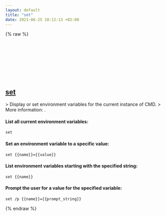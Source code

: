 ```yaml
---
layout: default
title: "set"
date: 2021-06-25 18:12:13 +02:00
---
```

{% raw %}
<h2 id="set">
  <a href="/en/windows/set.html">set</a> <a href="#set"><svg class="icon">
    <use href="/assets/images/unicode_sprite.svg#link" />
  </svg></a>
</h2>
> Display or set environment variables for the current instance of CMD.
> More information: <https://docs.microsoft.com/windows-server/administration/windows-commands/set>.

#### List all current environment variables:
```shell
set
```
#### Set an environment variable to a specific value:
```shell
set {{name}}={{value}}
```
#### List environment variables starting with the specified string:
```shell
set {{name}}
```
#### Prompt the user for a value for the specified variable:
```shell
set /p {{name}}={{prompt_string}}
```
{% endraw %}